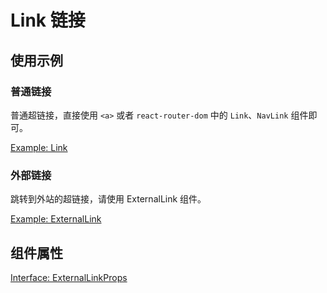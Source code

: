 # Link 链接

## 使用示例

<!-- <Half> -->

### 普通链接

普通超链接，直接使用 `<a>` 或者 `react-router-dom` 中的 `Link`、`NavLink` 组件即可。

[Example: Link](./_example/LinkExample.jsx)

### 外部链接

跳转到外站的超链接，请使用 ExternalLink 组件。

[Example: ExternalLink](./_example/ExternalLinkExample.jsx)

<!-- </Half> -->

## 组件属性

[Interface: ExternalLinkProps](./ExternalLink.tsx)
